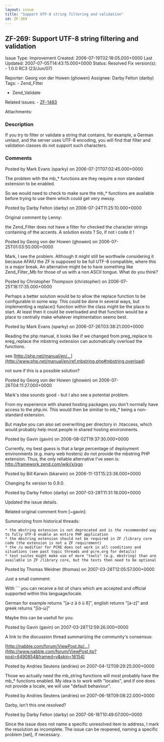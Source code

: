 ```yaml
---
layout: issue
title: "Support UTF-8 string filtering and validation"
id: ZF-269
---
```


ZF-269: Support UTF-8 string filtering and validation
-----------------------------------------------------

 Issue Type: Improvement Created: 2006-07-19T02:18:05.000+0000 Last Updated: 2007-07-05T14:43:15.000+0000 Status: Resolved Fix version(s): - 1.0.0 RC3 (23/Jun/07)
 
 Reporter:  Georg von der Howen (ghowen)  Assignee:  Darby Felton (darby)  Tags: - Zend\_Filter
- Zend\_Validate
 
 Related issues: - [ZF-1483](/issues/browse/ZF-1483)
 
 Attachments: 
### Description

If you try to filter or validate a string that contains, for example, a German umlaut, and the server uses UTF-8 encoding, you will find that filter and validation classes do not support such characters.

 

 

### Comments

Posted by Mark Evans (sparky) on 2006-07-21T07:02:45.000+0000

The problem with the mb\_\* functions are they require a non standard extension to be enabled.

So we would need to check to make sure the mb\_\* functions are available before trying to use them which could get very messy.

 

 

Posted by Darby Felton (darby) on 2006-07-24T11:25:10.000+0000

Original comment by Lenny:

the Zend\_Filter does not have a filter for checked the character strings containing of the accents. A solution exists ? So, if not i code it !

 

 

Posted by Georg von der Howen (ghowen) on 2006-07-25T01:03:50.000+0000

Mark, I see the problem. Although it might still be worthwile considering it because AFAIU the ZF is supposed to be full UTF-8 compatible, where this is a major break. An alternative might be to have something like Zend\_Filter\_Mb for those of us with a non ASCII tongue. What do you think?

 

 

Posted by Christopher Thompson (christopher) on 2006-07-25T18:17:35.000+0000

Perhaps a better solution would be to allow the replace function to be configurable in some way. This could be done in several ways, but implementing a replace() function within the class might be the place to start. At least then it could be overloaded and that function would be a place to centrally make whatever implmentation seems best.

 

 

Posted by Mark Evans (sparky) on 2006-07-26T03:38:21.000+0000

Reading the php manual, it looks like if we changed from preg\_replace to ereg\_replace the mbstring extension can automatically overload the functions.

see [http://php.net/manual/en/…](http://www.php.net/manual/en/ref.mbstring.php#mbstring.overload)

not sure if this is a possible solution?

 

 

Posted by Georg von der Howen (ghowen) on 2006-07-26T04:11:27.000+0000

Mark's idea sounds good - but I also see a potential problem.

From my experience with shared hosting packages you don't normally have access to the php.ini. This would then be similiar to mb\_\* being a non-standard extension.

But maybe you can also set overwriting per directory in .htaccess, which would probably help most people in shared hosting environments.

 

 

Posted by Gavin (gavin) on 2006-08-02T19:37:30.000+0000

Currently, my best guess is that a large percentage of deployment environments (e.g. many web hosters) do not provide the mbstring PHP extension. Thus, the only reliable alternative I've seen is: <http://framework.zend.com/wiki/x/sgo>

 

 

Posted by Bill Karwin (bkarwin) on 2006-11-13T15:23:36.000+0000

Changing fix version to 0.9.0.

 

 

Posted by Darby Felton (darby) on 2007-03-28T11:31:18.000+0000

Updated the issue details.

Related original comment from [~gavin]:

Summarizing from historical threads:

 
    * the mbstring extension is not deprecated and is the recommended way to fully UTF-8 enable an entire PHP application
    * the mbstring extension should not be required in ZF /library core code (the extension is not a ZF requirement)
    * the /u modifier for PCRE does not work in all conditions and situations (see past topic threads and pcre.org for details)
    * test suites might make use of more "tools" (e.g. mbstring) than are available in ZF /library core, but the tests then need to be optional


 

 

Posted by Thomas Weidner (thomas) on 2007-03-28T12:05:57.000+0000

Just a small comment:

With ``` you can receive a list of chars which are accepted and official supported within this language/locale.

German for example returns "[a-z ä ö ü ß]", english retunrs "[a-z]" and greek returns "[ΐά-ώ]"

Maybe this can be usefull for you.

 

 

Posted by Gavin (gavin) on 2007-03-28T12:59:26.000+0000

A link to the discussion thread summarizing the community's consensus:

[http://nabble.com/forum/ViewPost.jtp/…](http://www.nabble.com/forum/ViewPost.jtp?post=6490854&framed=y&skin=16154)

 

 

Posted by Andries Seutens (andries) on 2007-04-12T09:29:25.000+0000

Those wo actually need the mb\_string functions will most probably have the mb\_\* functions enabled. My idea is to work with "locales", and if one does not provide a locale, we will use "default behaviour".

 

 

Posted by Andries Seutens (andries) on 2007-06-18T09:08:22.000+0000

Darby, isn't this one resolved?

 

 

Posted by Darby Felton (darby) on 2007-06-18T10:49:07.000+0000

Since the issue does not name a specific unresolved item to address, I mark the resolution as incomplete. The issue can be reopened, naming a specific problem [set], if necessary.

 

 